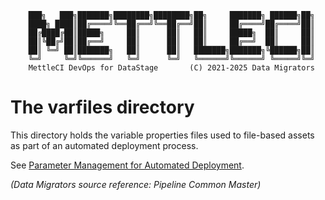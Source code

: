 ```    
    ███╗   ███╗███████╗████████╗████████╗██╗     ███████╗ ██████╗██╗
    ████╗ ████║██╔════╝╚══██╔══╝╚══██╔══╝██║     ██╔════╝██╔════╝██║
    ██╔████╔██║█████╗     ██║      ██║   ██║     █████╗  ██║     ██║
    ██║╚██╔╝██║██╔══╝     ██║      ██║   ██║     ██╔══╝  ██║     ██║
    ██║ ╚═╝ ██║███████╗   ██║      ██║   ███████╗███████╗╚██████╗██║
    ╚═╝     ╚═╝╚══════╝   ╚═╝      ╚═╝   ╚══════╝╚══════╝ ╚═════╝╚═╝
    MettleCI DevOps for DataStage       (C) 2021-2025 Data Migrators
```
# The varfiles directory

This directory holds the variable properties files used to file-based assets
as part of an automated deployment process.

See [Parameter Management for Automated Deployment](https://datamigrators.atlassian.net/wiki/spaces/MCIDOC/pages/469631007/Parameter+Management+for+Automated+Deployment).

_(Data Migrators source reference: Pipeline Common Master)_